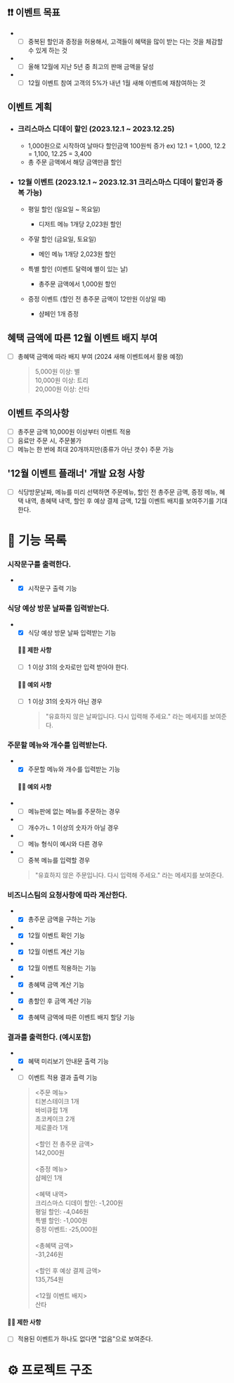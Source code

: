 ## ❗️❗️ 이벤트 목표

- -[ ] 중복된 할인과 증정을 허용해서, 고객들이 혜택을 많이 받는 다는 것을 체감할 수 있게 하는 것
- -[ ] 올해 12월에 지난 5년 중 최고의 판매 금액을 달성
- -[ ] 12월 이벤트 참여 고객의 5%가 내년 1월 새해 이벤트에 재참여하는 것

## 이벤트 계획

- ### 크리스마스 디데이 할인 (2023.12.1 ~ 2023.12.25)

  - 1,000원으로 시작하여 날마다 할인금액 100원씩 증가 ex) 12.1 = 1,000, 12.2 = 1,100, 12.25 = 3,400
  - 총 주문 금액에서 해당 금액만큼 할인

- ### 12월 이벤트 (2023.12.1 ~ 2023.12.31 크리스마스 디데이 할인과 중복 가능)

  - 평일 할인 (일요일 ~ 목요일)

    - 디저트 메뉴 1개당 2,023원 할인

  - 주말 할인 (금요일, 토요일)

    - 메인 메뉴 1개당 2,023원 할인

  - 특별 할인 (이벤트 달력에 별이 있는 날)

    - 총주문 금액에서 1,000원 할인

  - 증정 이벤트 (할인 전 총주문 금액이 12만원 이상일 때)
    - 샴페인 1개 증정

## 혜택 금액에 따른 12월 이벤트 배지 부여

- [ ] 총혜택 금액에 따라 배지 부여 (2024 새해 이벤트에서 활용 예정)
  > 5,000원 이상: 별 <br>
  > 10,000원 이상: 트리 <br>
  > 20,000원 이상: 산타

## 이벤트 주의사항

- [ ] 총주문 금액 10,000원 이상부터 이벤트 적용
- [ ] 음료만 주문 시, 주문불가
- [ ] 메뉴는 한 번에 최대 20개까지만(종류가 아닌 갯수) 주문 가능

## '12월 이벤트 플래너' 개발 요청 사항

- [ ] 식당방문날짜, 메뉴를 미리 선택하면
      주문메뉴, 할인 전 총주문 금액, 증정 메뉴, 혜택 내역, 총혜택 내역, 할인 후 예상 결제 금액,
      12월 이벤트 배지를 보여주기를 기대한다.

# 🚀 기능 목록

### 시작문구를 출력한다.

- - [x] 시작문구 출력 기능

### 식당 예상 방문 날짜를 입력받는다.

- -[x] 식당 예상 방문 날짜 입력받는 기능
  #### 🙆🏻 제한 사항
  - [ ] 1 이상 31의 숫자로만 입력 받아야 한다.
  #### 🙅🏻 예외 사항
  - [ ] 1 이상 31의 숫자가 아닌 경우
    > "유효하지 않은 날짜입니다. 다시 입력해 주세요." 라는 메세지를 보여준다.

### 주문할 메뉴와 개수를 입력받는다.

- -[x] 주문할 메뉴와 개수를 입력받는 기능
  #### 🙅🏻 예외 사항
- -[ ] 메뉴판에 없는 메뉴를 주문하는 경우
- -[ ] 개수가ㄴ 1 이상의 숫자가 아닐 경우
- -[ ] 메뉴 형식이 예시와 다른 경우
- -[ ] 중복 메뉴를 입력할 경우
  > "유효하지 않은 주문입니다. 다시 입력해 주세요." 라는 메세지를 보여준다.

### 비즈니스팀의 요청사항에 따라 계산한다.

- -[x] 총주문 금액을 구하는 기능
- -[x] 12월 이벤트 확인 기능
- -[x] 12월 이벤트 계산 기능
- -[x] 12월 이벤트 적용하는 기능
- -[x] 총혜택 금액 계산 기능
- -[x] 총할인 후 금액 계산 기능
- -[x] 총혜택 금액에 따른 이벤트 배지 할당 기능

### 결과를 출력한다. (예시포함)

- -[x] 혜택 미리보기 안내문 출력 기능
- -[ ] 이벤트 적용 결과 출력 기능
  > <주문 메뉴> <br>
  > 티본스테이크 1개 <br>
  > 바비큐립 1개 <br>
  > 초코케이크 2개<br>
  > 제로콜라 1개<br><br>
  > <할인 전 총주문 금액><br>
  > 142,000원<br><br>
  > <증정 메뉴><br>
  > 샴페인 1개<br><br>
  > <혜택 내역><br>
  > 크리스마스 디데이 할인: -1,200원<br>
  > 평일 할인: -4,046원<br>
  > 특별 할인: -1,000원<br>
  > 증정 이벤트: -25,000원<br><br>
  > <총혜택 금액><br>
  > -31,246원<br><br>
  > <할인 후 예상 결제 금액><br>
  > 135,754원<br><br>
  > <12월 이벤트 배지><br>
  > 산타

#### 🙆🏻 제한 사항

- [ ] 적용된 이벤트가 하나도 없다면 "없음"으로 보여준다.

# ⚙️ 프로젝트 구조
